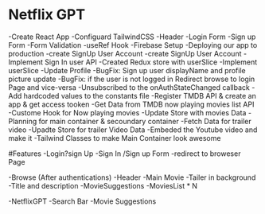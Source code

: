 # Netflix GPT

-Create React App
-Configuard TailwindCSS
-Header
-Login Form
-Sign up Form
-Form Validation
-useRef Hook
-Firebase Setup
-Deploying our app to production
-create SignUp User Account
-create SignUp User Account
-Implement Sign In user API
-Created Redux store with userSlice
-Implement userSlice
-Update Profile
-BugFix: Sign up user displayName and profile picture update
-BugFix: if the user is not logged in Redirect browse to login Page and vice-versa
-Unsubscribed to the onAuthStateChanged callback
-Add hardcoded values to the constants file
-Register TMDB API & create an app & get access tooken
-Get Data from TMDB now playing movies list API
-Custome Hook for Now playing movies
-Update Store with movies Data
-Planning for main container & secoundary container
-Fetch Data for trailer video
-Upadte Store for trailer Video Data
-Embeded the Youtube video and make it
-Tailwind Classes to make Main Container look awesome


#Features
 -Login?sign Up
    -Sign In /Sign up Form
    -redirect to broweser Page


-Browse (After authentications)
  -Header
  -Main Movie
    -Tailer in background
    -Title and description
    -MovieSuggestions
        -MoviesList * N

-NetflixGPT
  -Search Bar
  -Movie Suggestions